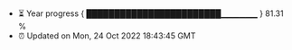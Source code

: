- ⏳ Year progress { ████████████████████████▁▁▁▁▁▁ } 81.31 %
- ⏰ Updated on Mon, 24 Oct 2022 18:43:45 GMT

